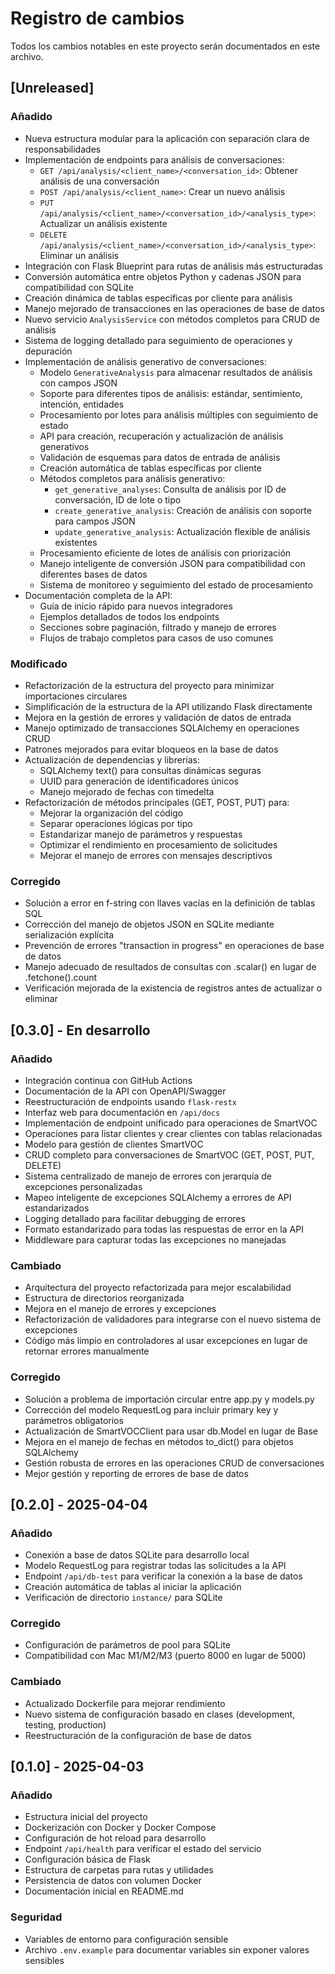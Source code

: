 # Registro de cambios
Todos los cambios notables en este proyecto serán documentados en este archivo.

## [Unreleased]

### Añadido
- Nueva estructura modular para la aplicación con separación clara de responsabilidades
- Implementación de endpoints para análisis de conversaciones:
  - `GET /api/analysis/<client_name>/<conversation_id>`: Obtener análisis de una conversación
  - `POST /api/analysis/<client_name>`: Crear un nuevo análisis
  - `PUT /api/analysis/<client_name>/<conversation_id>/<analysis_type>`: Actualizar un análisis existente
  - `DELETE /api/analysis/<client_name>/<conversation_id>/<analysis_type>`: Eliminar un análisis
- Integración con Flask Blueprint para rutas de análisis más estructuradas
- Conversión automática entre objetos Python y cadenas JSON para compatibilidad con SQLite
- Creación dinámica de tablas específicas por cliente para análisis
- Manejo mejorado de transacciones en las operaciones de base de datos
- Nuevo servicio `AnalysisService` con métodos completos para CRUD de análisis
- Sistema de logging detallado para seguimiento de operaciones y depuración
- Implementación de análisis generativo de conversaciones:
  - Modelo `GenerativeAnalysis` para almacenar resultados de análisis con campos JSON
  - Soporte para diferentes tipos de análisis: estándar, sentimiento, intención, entidades
  - Procesamiento por lotes para análisis múltiples con seguimiento de estado
  - API para creación, recuperación y actualización de análisis generativos
  - Validación de esquemas para datos de entrada de análisis
  - Creación automática de tablas específicas por cliente
  - Métodos completos para análisis generativo:
    - `get_generative_analyses`: Consulta de análisis por ID de conversación, ID de lote o tipo
    - `create_generative_analysis`: Creación de análisis con soporte para campos JSON
    - `update_generative_analysis`: Actualización flexible de análisis existentes
  - Procesamiento eficiente de lotes de análisis con priorización 
  - Manejo inteligente de conversión JSON para compatibilidad con diferentes bases de datos
  - Sistema de monitoreo y seguimiento del estado de procesamiento
- Documentación completa de la API:
  - Guía de inicio rápido para nuevos integradores
  - Ejemplos detallados de todos los endpoints
  - Secciones sobre paginación, filtrado y manejo de errores
  - Flujos de trabajo completos para casos de uso comunes

### Modificado
- Refactorización de la estructura del proyecto para minimizar importaciones circulares
- Simplificación de la estructura de la API utilizando Flask directamente
- Mejora en la gestión de errores y validación de datos de entrada
- Manejo optimizado de transacciones SQLAlchemy en operaciones CRUD
- Patrones mejorados para evitar bloqueos en la base de datos
- Actualización de dependencias y librerías:
  - SQLAlchemy text() para consultas dinámicas seguras
  - UUID para generación de identificadores únicos
  - Manejo mejorado de fechas con timedelta
- Refactorización de métodos principales (GET, POST, PUT) para:
  - Mejorar la organización del código
  - Separar operaciones lógicas por tipo
  - Estandarizar manejo de parámetros y respuestas
  - Optimizar el rendimiento en procesamiento de solicitudes
  - Mejorar el manejo de errores con mensajes descriptivos

### Corregido
- Solución a error en f-string con llaves vacías en la definición de tablas SQL
- Corrección del manejo de objetos JSON en SQLite mediante serialización explícita
- Prevención de errores "transaction in progress" en operaciones de base de datos
- Manejo adecuado de resultados de consultas con .scalar() en lugar de .fetchone().count
- Verificación mejorada de la existencia de registros antes de actualizar o eliminar

## [0.3.0] - En desarrollo

### Añadido
- Integración continua con GitHub Actions
- Documentación de la API con OpenAPI/Swagger
- Reestructuración de endpoints usando `flask-restx`
- Interfaz web para documentación en `/api/docs`
- Implementación de endpoint unificado para operaciones de SmartVOC
- Operaciones para listar clientes y crear clientes con tablas relacionadas
- Modelo para gestión de clientes SmartVOC
- CRUD completo para conversaciones de SmartVOC (GET, POST, PUT, DELETE)
- Sistema centralizado de manejo de errores con jerarquía de excepciones personalizadas
- Mapeo inteligente de excepciones SQLAlchemy a errores de API estandarizados
- Logging detallado para facilitar debugging de errores
- Formato estandarizado para todas las respuestas de error en la API
- Middleware para capturar todas las excepciones no manejadas

### Cambiado
- Arquitectura del proyecto refactorizada para mejor escalabilidad
- Estructura de directorios reorganizada
- Mejora en el manejo de errores y excepciones
- Refactorización de validadores para integrarse con el nuevo sistema de excepciones
- Código más limpio en controladores al usar excepciones en lugar de retornar errores manualmente

### Corregido
- Solución a problema de importación circular entre app.py y models.py
- Corrección del modelo RequestLog para incluir primary key y parámetros obligatorios
- Actualización de SmartVOCClient para usar db.Model en lugar de Base
- Mejora en el manejo de fechas en métodos to_dict() para objetos SQLAlchemy
- Gestión robusta de errores en las operaciones CRUD de conversaciones
- Mejor gestión y reporting de errores de base de datos

## [0.2.0] - 2025-04-04

### Añadido
- Conexión a base de datos SQLite para desarrollo local
- Modelo RequestLog para registrar todas las solicitudes a la API
- Endpoint `/api/db-test` para verificar la conexión a la base de datos
- Creación automática de tablas al iniciar la aplicación
- Verificación de directorio `instance/` para SQLite

### Corregido
- Configuración de parámetros de pool para SQLite
- Compatibilidad con Mac M1/M2/M3 (puerto 8000 en lugar de 5000)

### Cambiado
- Actualizado Dockerfile para mejorar rendimiento
- Nuevo sistema de configuración basado en clases (development, testing, production)
- Reestructuración de la configuración de base de datos

## [0.1.0] - 2025-04-03

### Añadido
- Estructura inicial del proyecto
- Dockerización con Docker y Docker Compose
- Configuración de hot reload para desarrollo
- Endpoint `/api/health` para verificar el estado del servicio
- Configuración básica de Flask
- Estructura de carpetas para rutas y utilidades
- Persistencia de datos con volumen Docker
- Documentación inicial en README.md

### Seguridad
- Variables de entorno para configuración sensible
- Archivo `.env.example` para documentar variables sin exponer valores sensibles 